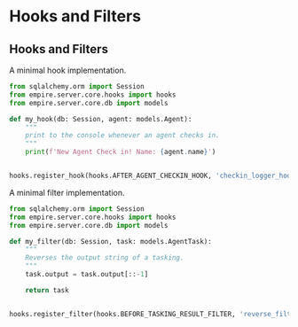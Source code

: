 # Hooks and Filters
## Hooks and Filters
A minimal hook implementation.
```python
from sqlalchemy.orm import Session
from empire.server.core.hooks import hooks
from empire.server.core.db import models

def my_hook(db: Session, agent: models.Agent):
    """
    print to the console whenever an agent checks in.
    """
    print(f'New Agent Check in! Name: {agent.name}')


hooks.register_hook(hooks.AFTER_AGENT_CHECKIN_HOOK, 'checkin_logger_hook', my_hook)
```

A minimal filter implementation.
```python
from sqlalchemy.orm import Session
from empire.server.core.hooks import hooks
from empire.server.core.db import models

def my_filter(db: Session, task: models.AgentTask):
    """
    Reverses the output string of a tasking.
    """
    task.output = task.output[::-1]

    return task


hooks.register_filter(hooks.BEFORE_TASKING_RESULT_FILTER, 'reverse_filter', my_filter)
```


